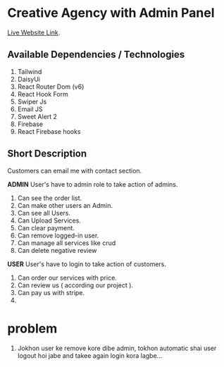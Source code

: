 # Creative Agency with Admin Panel

[Live Website Link](https://github.com/facebook/create-react-app).

## Available Dependencies / Technologies

1. Tailwind
2. DaisyUi
3. React Router Dom (v6)
4. React Hook Form
5. Swiper Js
6. Email JS
7. Sweet Alert 2
8. Firebase
9. React Firebase hooks

## Short Description

Customers can email me with contact section.

**ADMIN**
User's have to admin role to take action of admins.

1. Can see the order list.
2. Can make other users an Admin.
3. Can see all Users.
4. Can Upload Services.
5. Can clear payment.
6. Can remove logged-in user.
7. Can manage all services like crud
8. Can delete negative review

**USER**
User's have to login to take action of customers.

1. Can order our services with price.
2. Can review us ( according our project ).
3. Can pay us with stripe.
4.

# problem

1. Jokhon user ke remove kore dibe admin, tokhon automatic shai user logout hoi jabe and takee again login kora lagbe...

